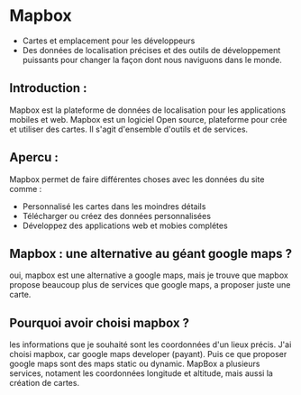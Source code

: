 # Mapbox
- Cartes et emplacement pour les développeurs
- Des données de localisation précises et des outils de développement puissants pour changer la façon dont nous naviguons dans le monde.

## Introduction : 
Mapbox est la plateforme de données de localisation pour les applications mobiles et web.
Mapbox est un logiciel Open source, plateforme pour crée et utiliser des cartes. Il s'agit d'ensemble d'outils et de services.

## Apercu :
Mapbox permet de faire différentes choses avec les données du site comme :
- Personnalisé les cartes dans les moindres détails
- Télécharger ou créez des données personnalisées
- Développez des applications web et mobies complétes

## Mapbox : une alternative au géant google maps ?
oui, mapbox est une alternative a google maps, mais je trouve que mapbox propose beaucoup plus de services que google maps, a proposer juste une carte.

## Pourquoi avoir choisi mapbox ?
les informations que je souhaité sont les coordonnées d'un lieux précis. 
J'ai choisi mapbox, car google maps developer (payant). Puis ce que proposer google maps sont des maps static ou dynamic.
MapBox a plusieurs services, notament les coordonnées longitude et altitude, mais aussi la création de cartes.
